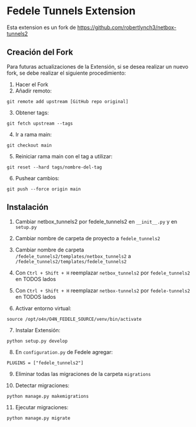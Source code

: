 # Fedele Tunnels Extension
Esta extension es un fork de https://github.com/robertlynch3/netbox-tunnels2

## Creación del Fork
Para futuras actualizaciones de la Extensión, si se desea realizar un nuevo fork, se debe realizar el siguiente procedimiento:

1. Hacer el Fork
2. Añadir remoto: 
  
  ```
  git remote add upstream [GitHub repo original]
  ```

3. Obtener tags: 
  ```
  git fetch upstream --tags
  ```

4. Ir a rama main:
  ```
  git checkout main
  ```

5. Reiniciar rama main con el tag a utilizar:

  ```
  git reset --hard tags/nombre-del-tag  
  ```

6. Pushear cambios:
  ```
  git push --force origin main
  ```

## Instalación

1. Cambiar netbox_tunnels2 por fedele_tunnels2 en ```__init__.py``` y en ```setup.py```

2. Cambiar nombre de carpeta de proyecto a ```fedele_tunnels2```

3. Cambiar nombre de carpeta ```/fedele_tunnels2/templates/netbox_tunnels2``` a ```/fedele_tunnels2/templates/fedele_tunnels2```

4. Con ```Ctrl + Shift + H``` reemplazar ```netbox_tunnels2``` por ```fedele_tunnels2``` en TODOS lados

5. Con ```Ctrl + Shift + H``` reemplazar ```netbox-tunnels2``` por ```fedele-tunnels2``` en TODOS lados

6. Activar entorno virtual: 
```
source /opt/o4n/O4N_FEDELE_SOURCE/venv/bin/activate
```

7. Instalar Extensión: 
  ```
  python setup.py develop
  ```

8. En ```configuration.py``` de Fedele agregar:
  ```
  PLUGINS = ["fedele_tunnels2"]
  ```

9. Eliminar todas las migraciones de la carpeta ```migrations```

10. Detectar migraciones:
  ```
  python manage.py makemigrations
  ```

11. Ejecutar migraciones:
  ```
  python manage.py migrate
  ```
